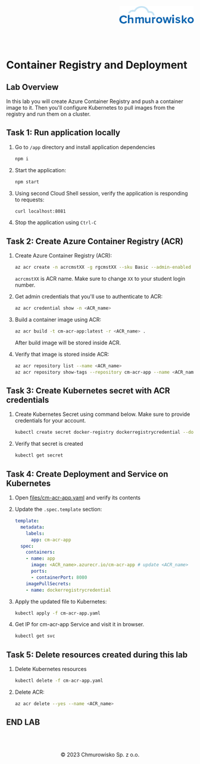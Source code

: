 <img src="./img/logo.png" alt="Chmurowisko logo" width="200" align="right">
<br><br>
<br><br>
<br><br>

# Container Registry and Deployment

## Lab Overview

In this lab you will create Azure Container Registry and push a container image to it. Then you'll configure Kubernetes to pull images from the registry and run them on a cluster.

## Task 1: Run application locally

1. Go to `/app` directory and install application dependencies

    ```bash
    npm i
    ```

1. Start the application:

    ```bash
    npm start
    ```

1. Using second Cloud Shell session, verify the application is responding to requests:

    ```bash
    curl localhost:8081
    ```

1. Stop the application using `Ctrl-C`

## Task 2: Create Azure Container Registry (ACR)

1. Create Azure Container Registry (ACR):

    ```bash
    az acr create -n acrcmstXX -g rgcmstXX --sku Basic --admin-enabled true
    ```

    `acrcmstXX` is ACR name. Make sure to change `XX` to your student login number.

1. Get admin credentials that you'll use to authenticate to ACR:

    ```bash
    az acr credential show -n <ACR_name>
    ```

1. Build a container image using ACR:

    ```bash
    az acr build -t cm-acr-app:latest -r <ACR_name> .
    ```

    After build image will be stored inside ACR.

1. Verify that image is stored inside ACR:

    ```bash
    az acr repository list --name <ACR_name>
    az acr repository show-tags --repository cm-acr-app --name <ACR_name>
    ```

## Task 3: Create Kubernetes secret with ACR credentials

1. Create Kubernetes Secret using command below. Make sure to provide credentials for your account.

    ```bash
    kubectl create secret docker-registry dockerregistrycredential --docker-server=<ACR_name>.azurecr.io --docker-username=<ACR_name> --docker-password=<password>
    ```

1. Verify that secret is created

    ```bash
    kubectl get secret
    ```

## Task 4: Create Deployment and Service on Kubernetes

1. Open [files/cm-acr-app.yaml](./files/cm-acr-app.yaml) and verify its contents
1. Update the `.spec.template` section:

    ```yaml
    template:
      metadata:
        labels:
          app: cm-acr-app
      spec:
        containers:
        - name: app
          image: <ACR_name>.azurecr.io/cm-acr-app # update <ACR_name>
          ports:
          - containerPort: 8080
        imagePullSecrets:
        - name: dockerregistrycredential
    ```

1. Apply the updated file to Kubernetes:

    ```bash
    kubectl apply -f cm-acr-app.yaml
    ```

1. Get IP for cm-acr-app Service and visit it in browser.

    ```bash
    kubectl get svc
    ```

## Task 5: Delete resources created during this lab

1. Delete Kubernetes resources

    ```bash
    kubectl delete -f cm-acr-app.yaml
    ```

1. Delete ACR:

    ```bash
    az acr delete --yes --name <ACR_name>
    ```

## END LAB

<br><br>

<center><p>&copy; 2023 Chmurowisko Sp. z o.o.<p></center>
